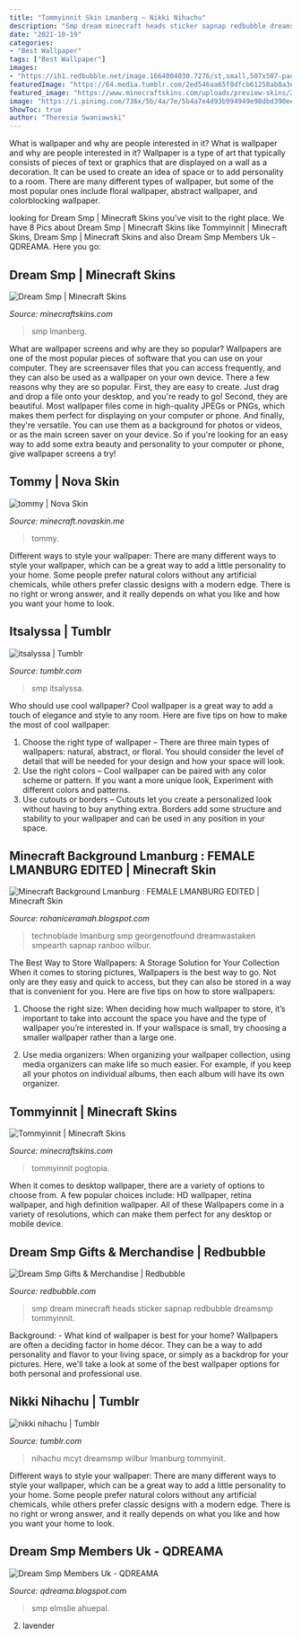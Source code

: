 ```yaml
---
title: "Tommyinnit Skin Lmanberg ~ Nikki Nihachu"
description: "Smp dream minecraft heads sticker sapnap redbubble dreamsmp tommyinnit"
date: "2021-10-19"
categories:
- "Best Wallpaper"
tags: ["Best Wallpaper"]
images:
- "https://ih1.redbubble.net/image.1664004030.7276/st,small,507x507-pad,600x600,f8f8f8.jpg"
featuredImage: "https://64.media.tumblr.com/2ed546aa65f8dfcb61258ab8a3e13396/0cd320062fa969a2-6f/s400x600/160e5032f85dd0bcc0e555b3f0ecf37ed604dccb.jpg"
featured_image: "https://www.minecraftskins.com/uploads/preview-skins/2020/10/16/lmanberg-girl-15518372.png?v292"
image: "https://i.pinimg.com/736x/5b/4a/7e/5b4a7e4d93b994949e98dbd390eeb1f7.jpg"
ShowToc: true
author: "Theresia Swaniawski"
---
```



What is wallpaper and why are people interested in it?
What is wallpaper and why are people interested in it?
Wallpaper is a type of art that typically consists of pieces of text or graphics that are displayed on a wall as a decoration. It can be used to create an idea of space or to add personality to a room. There are many different types of wallpaper, but some of the most popular ones include floral wallpaper, abstract wallpaper, and colorblocking wallpaper.

	

		
looking for Dream Smp | Minecraft Skins you've visit to the right place. We have 8 Pics about Dream Smp | Minecraft Skins like Tommyinnit | Minecraft Skins, Dream Smp | Minecraft Skins and also Dream Smp Members Uk - QDREAMA. Here you go:
		
    
## Dream Smp | Minecraft Skins

<img loading=lazy src="https://www.minecraftskins.com/uploads/preview-skins/2020/10/16/lmanberg-girl-15518372.png?v292" onerror="this.onerror=null;this.src='https://tse1.mm.bing.net/th?id=OIP.2sBC7mJfhceCD_wYfp1G_QAAAA&amp;pid=15.1';" alt="Dream Smp | Minecraft Skins">

_Source: minecraftskins.com_

>smp lmanberg. 

	

What are wallpaper screens and why are they so popular?
Wallpapers are one of the most popular pieces of software that you can use on your computer. They are screensaver files that you can access frequently, and they can also be used as a wallpaper on your own device. There a few reasons why they are so popular. First, they are easy to create. Just drag and drop a file onto your desktop, and you're ready to go! Second, they are beautiful. Most wallpaper files come in high-quality JPEGs or PNGs, which makes them perfect for displaying on your computer or phone. And finally, they're versatile. You can use them as a background for photos or videos, or as the main screen saver on your device. So if you're looking for an easy way to add some extra beauty and personality to your computer or phone, give wallpaper screens a try!

    
## Tommy | Nova Skin

<img loading=lazy src="https://lh3.googleusercontent.com/XVeDux9ZBtp5LvuIJfdpH7V125V02Li5RephZP3Wwntv48t_U35Hja084DvrL2RknqgaC2GOX3wLxY3lDUnVSzw2SBKSnVzOAQLU=s400" onerror="this.onerror=null;this.src='https://tse3.mm.bing.net/th?id=OIP.BDwmXxx1nmqlC9XPyjzwBAAAAA&amp;pid=15.1';" alt="tommy | Nova Skin">

_Source: minecraft.novaskin.me_

>tommy. 

	

Different ways to style your wallpaper:
There are many different ways to style your wallpaper, which can be a great way to add a little personality to your home. Some people prefer natural colors without any artificial chemicals, while others prefer classic designs with a modern edge. There is no right or wrong answer, and it really depends on what you like and how you want your home to look.

    
## Itsalyssa | Tumblr

<img loading=lazy src="https://64.media.tumblr.com/978b5bff2f8ccd05c9af402e06513ca4/9d57e7f210c064ce-83/s400x600/3da190ea60e8838f54087a3f6748cf42a12511cc.png" onerror="this.onerror=null;this.src='https://tse4.mm.bing.net/th?id=OIP.DueZoJ0EbpOnUMXDahgUSQAAAA&amp;pid=15.1';" alt="itsalyssa | Tumblr">

_Source: tumblr.com_

>smp itsalyssa. 

	

Who should use cool wallpaper?
Cool wallpaper is a great way to add a touch of elegance and style to any room. Here are five tips on how to make the most of cool wallpaper: 
1) Choose the right type of wallpaper – There are three main types of wallpapers: natural, abstract, or floral. You should consider the level of detail that will be needed for your design and how your space will look. 
2) Use the right colors – Cool wallpaper can be paired with any color scheme or pattern. If you want a more unique look, Experiment with different colors and patterns. 
3) Use cutouts or borders – Cutouts let you create a personalized look without having to buy anything extra. Borders add some structure and stability to your wallpaper and can be used in any position in your space.

    
## Minecraft Background Lmanburg : FEMALE LMANBURG EDITED | Minecraft Skin

<img loading=lazy src="https://i.pinimg.com/736x/5b/4a/7e/5b4a7e4d93b994949e98dbd390eeb1f7.jpg" onerror="this.onerror=null;this.src='https://tse2.mm.bing.net/th?id=OIP.quK_vQyu8Vw7hUWSCaUO2AHaEK&amp;pid=15.1';" alt="Minecraft Background Lmanburg : FEMALE LMANBURG EDITED | Minecraft Skin">

_Source: rohaniceramah.blogspot.com_

>technoblade lmanburg smp georgenotfound dreamwastaken smpearth sapnap ranboo wilbur. 

	

The Best Way to Store Wallpapers: A Storage Solution for Your Collection
When it comes to storing pictures, Wallpapers is the best way to go. Not only are they easy and quick to access, but they can also be stored in a way that is convenient for you. Here are five tips on how to store wallpapers:
1) Choose the right size: When deciding how much wallpaper to store, it’s important to take into account the space you have and the type of wallpaper you’re interested in. If your wallspace is small, try choosing a smaller wallpaper rather than a large one.

2) Use media organizers: When organizing your wallpaper collection, using media organizers can make life so much easier. For example, if you keep all your photos on individual albums, then each album will have its own organizer.

    
## Tommyinnit | Minecraft Skins

<img loading=lazy src="https://www.minecraftskins.com/uploads/preview-skins/2020/10/14/tommyinnit-pogtopia-skin-15500926.png?v278" onerror="this.onerror=null;this.src='https://tse4.mm.bing.net/th?id=OIP.LLH5U2aym9SvWWLdTvLjCAAAAA&amp;pid=15.1';" alt="Tommyinnit | Minecraft Skins">

_Source: minecraftskins.com_

>tommyinnit pogtopia. 

	

When it comes to desktop wallpaper, there are a variety of options to choose from. A few popular choices include: HD wallpaper, retina wallpaper, and high definition wallpaper. All of these Wallpapers come in a variety of resolutions, which can make them perfect for any desktop or mobile device. 

    
## Dream Smp Gifts &amp; Merchandise | Redbubble

<img loading=lazy src="https://ih1.redbubble.net/image.1664004030.7276/st,small,507x507-pad,600x600,f8f8f8.jpg" onerror="this.onerror=null;this.src='https://tse2.mm.bing.net/th?id=OIP.34ZOkZ0eYXHJtgju4wd9igHaHa&amp;pid=15.1';" alt="Dream Smp Gifts &amp; Merchandise | Redbubble">

_Source: redbubble.com_

>smp dream minecraft heads sticker sapnap redbubble dreamsmp tommyinnit. 

	

Background: - What kind of wallpaper is best for your home?
Wallpapers are often a deciding factor in home décor. They can be a way to add personality and flavor to your living space, or simply as a backdrop for your pictures. Here, we'll take a look at some of the best wallpaper options for both personal and professional use.

    
## Nikki Nihachu | Tumblr

<img loading=lazy src="https://64.media.tumblr.com/2ed546aa65f8dfcb61258ab8a3e13396/0cd320062fa969a2-6f/s400x600/160e5032f85dd0bcc0e555b3f0ecf37ed604dccb.jpg" onerror="this.onerror=null;this.src='https://tse2.mm.bing.net/th?id=OIP.JNxbC-Z3aS9Kt8KViQF3BQAAAA&amp;pid=15.1';" alt="nikki nihachu | Tumblr">

_Source: tumblr.com_

>nihachu mcyt dreamsmp wilbur lmanburg tommyinit. 

	

Different ways to style your wallpaper:
There are many different ways to style your wallpaper, which can be a great way to add a little personality to your home. Some people prefer natural colors without any artificial chemicals, while others prefer classic designs with a modern edge. There is no right or wrong answer, and it really depends on what you like and how you want your home to look.

    
## Dream Smp Members Uk - QDREAMA

<img loading=lazy src="https://pbs.twimg.com/media/EvAak7gWQAQnMTd.jpg" onerror="this.onerror=null;this.src='https://tse1.mm.bing.net/th?id=OIP.JWZX-au2Jcv910VbyLpg4AHaEK&amp;pid=15.1';" alt="Dream Smp Members Uk - QDREAMA">

_Source: qdreama.blogspot.com_

>smp elmslie ahuepal. 

	

2. lavender 

